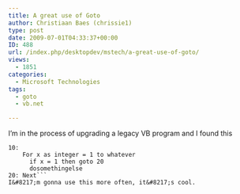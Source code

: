 ```yaml
---
title: A great use of Goto
author: Christiaan Baes (chrissie1)
type: post
date: 2009-07-01T04:33:37+00:00
ID: 488
url: /index.php/desktopdev/mstech/a-great-use-of-goto/
views:
  - 1851
categories:
  - Microsoft Technologies
tags:
  - goto
  - vb.net

---
```

I&#8217;m in the process of upgrading a legacy VB program and I found this

```vbnet
10:
    For x as integer = 1 to whatever
      if x = 1 then goto 20
      dosomethingelse
20: Next```
I&#8217;m gonna use this more often, it&#8217;s cool.